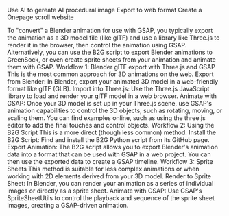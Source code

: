 

Use AI to gereate AI procedural image
Export to web format
Create a Onepage scroll website


To "convert" a Blender animation for use with GSAP, you typically export the animation as a 3D model file (like glTF) and use a library like Three.js to render it in the browser, then control the animation using GSAP. Alternatively, you can use the B2G script to export Blender animations to GreenSock, or even create sprite sheets from your animation and animate them with GSAP. 
Workflow 1: Blender glTF export with Three.js and GSAP
This is the most common approach for 3D animations on the web. 
Export from Blender: In Blender, export your animated 3D model in a web-friendly format like glTF (GLB). 
Import into Three.js: Use the Three.js JavaScript library to load and render your glTF model in a web browser. 
Animate with GSAP: Once your 3D model is set up in your Three.js scene, use GSAP's animation capabilities to control the 3D objects, such as rotating, moving, or scaling them. You can find examples online, such as using the three.js editor to add the final touches and control objects. 
Workflow 2: Using the B2G Script
This is a more direct (though less common) method. 
Install the B2G Script: Find and install the B2G Python script from its GitHub page.
Export Animation: The B2G script allows you to export Blender's animation data into a format that can be used with GSAP in a web project. You can then use the exported data to create a GSAP timeline.
Workflow 3: Sprite Sheets
This method is suitable for less complex animations or when working with 2D elements derived from your 3D model. 
Render to Sprite Sheet: In Blender, you can render your animation as a series of individual images or directly as a sprite sheet.
Animate with GSAP: Use GSAP's SpriteSheetUtils to control the playback and sequence of the sprite sheet images, creating a GSAP-driven animation.
